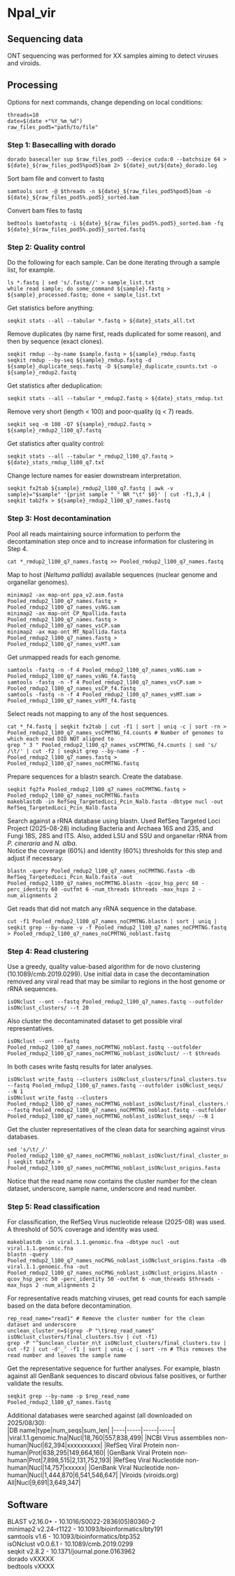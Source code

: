 # Npal_vir
## Sequencing data
ONT sequencing was performed for XX samples aiming to detect viruses and viroids.
## Processing
Options for next commands, change depending on local conditions:
```
threads=10
date=$(date +"%Y_%m_%d")
raw_files_pod5="path/to/file"
```
### Step 1: Basecalling with dorado
```
dorado basecaller sup $raw_files_pod5 --device cuda:0 --batchsize 64 > ${date}_${raw_files_pod5%pod5}bam 2> ${date}_out/${date}_dorado.log
```
Sort bam file and convert to fastq
```
samtools sort -@ $threads -n ${date}_${raw_files_pod5%pod5}bam -o ${date}_${raw_files_pod5%.pod5}_sorted.bam
```
Convert bam files to fastq
```
bedtools bamtofastq -i ${date}_${raw_files_pod5%.pod5}_sorted.bam -fq ${date}_${raw_files_pod5%.pod5}_sorted.fastq
```
### Step 2: Quality control
Do the following for each sample. Can be done iterating through a sample list, for example.
```
ls *.fastq | sed 's/.fastq//' > sample_list.txt
while read sample; do some_command ${sample}.fastq > ${sample}_processed.fastq; done < sample_list.txt
```
Get statistics before anything:
```
seqkit stats --all --tabular *.fastq > ${date}_stats_all.txt
```
Remove duplicates (by name first, reads duplicated for some reason), and then by sequence (exact clones).
```
seqkit rmdup --by-name $sample.fastq > ${sample}_rmdup.fastq
seqkit rmdup --by-seq ${sample}_rmdup.fastq -d ${sample}_duplicate_seqs.fastq -D ${sample}_duplicate_counts.txt -o ${sample}_rmdup2.fastq
```
Get statistics after deduplication:
```
seqkit stats --all --tabular *_rmdup2.fastq > ${date}_stats_rmdup.txt
```
Remove very short (length < 100) and poor-quality (q < 7) reads.
```
seqkit seq -m 100 -Q7 ${sample}_rmdup2.fastq > ${sample}_rmdup2_l100_q7.fastq
```
Get statistics after quality control:
```
seqkit stats --all --tabular *_rmdup2_l100_q7.fastq > ${date}_stats_rmdup_l100_q7.txt
```
Change lecture names for easier downstream interpretation.
```
seqkit fx2tab ${sample}_rmdup2_l100_q7.fastq | awk -v sample}="$sample" '{print sample "_" NR "\t" $0}' | cut -f1,3,4 | seqkit tab2fx > ${sample}_rmdup2_l100_q7_names.fastq
```
### Step 3: Host decontamination
Pool all reads maintaining source information to perform the decontamination step once and to increase information for clustering in Step 4.
```
cat *_rmdup2_l100_q7_names.fastq >> Pooled_rmdup2_l100_q7_names.fastq
```
Map to host (*Neltuma pallida*) available sequences (nuclear genome and organellar genomes).
```
minimap2 -ax map-ont ppa_v2.asm.fasta Pooled_rmdup2_l100_q7_names.fastq > Pooled_rmdup2_l100_q7_names_vsNG.sam
minimap2 -ax map-ont CP_Npallida.fasta Pooled_rmdup2_l100_q7_names.fastq > Pooled_rmdup2_l100_q7_names_vsCP.sam
minimap2 -ax map-ont MT_Npallida.fasta Pooled_rmdup2_l100_q7_names.fastq > Pooled_rmdup2_l100_q7_names_vsMT.sam
```
Get unmapped reads for each genome.
```
samtools -fastq -n -f 4 Pooled_rmdup2_l100_q7_names_vsNG.sam > Pooled_rmdup2_l100_q7_names_vsNG_f4.fastq
samtools -fastq -n -f 4 Pooled_rmdup2_l100_q7_names_vsCP.sam > Pooled_rmdup2_l100_q7_names_vsCP_f4.fastq
samtools -fastq -n -f 4 Pooled_rmdup2_l100_q7_names_vsMT.sam > Pooled_rmdup2_l100_q7_names_vsMT_f4.fastq
```
Select reads not mapping to any of the host sequences.
```
cat *_f4.fastq | seqkit fx2tab | cut -f1 | sort | uniq -c | sort -rn > Pooled_rmdup2_l100_q7_names_vsCPMTNG_f4.counts # Number of genomes to which each read DID NOT aligned to
grep " 3 " Pooled_rmdup2_l100_q7_names_vsCPMTNG_f4.counts | sed 's/ /\t/' | cut -f2 | seqkit grep --by-name -f - Pooled_rmdup2_l100_q7_names.fastq > Pooled_rmdup2_l100_q7_names_noCPMTNG.fastq
```
Prepare sequences for a blastn search. Create the database.
```
seqkit fq2fa Pooled_rmdup2_l100_q7_names_noCPMTNG.fastq > Pooled_rmdup2_l100_q7_names_noCPMTNG.fasta
makeblastdb -in RefSeq_TargetedLoci_Pcin_Nalb.fasta -dbtype nucl -out RefSeq_TargetedLoci_Pcin_Nalb.fasta
```
Search against a rRNA database using blastn. Used RefSeq Targeted Loci Project (2025-08-28) including Bacteria and Archaea 16S and 23S, and Fungi 18S, 28S and ITS. Also, added LSU and SSU and organellar rRNA from *P. cineraria* and *N. alba*.  
Notice the coverage (60%) and identity (60%) thresholds for this step and adjust if necessary.
```
blastn -query Pooled_rmdup2_l100_q7_names_noCPMTNG.fasta -db RefSeq_TargetedLoci_Pcin_Nalb.fasta -out Pooled_rmdup2_l100_q7_names_noCPMTNG.blastn -qcov_hsp_perc 60 -perc_identity 60 -outfmt 6 -num_threads $threads -max_hsps 2 -num_alignments 2
```
Get reads that did not match any rRNA sequence in the database.
```
cut -f1 Pooled_rmdup2_l100_q7_names_noCPMTNG.blastn | sort | uniq | seqkit grep --by-name -v -f Pooled_rmdup2_l100_q7_names_noCPMTNG.fastq > Pooled_rmdup2_l100_q7_names_noCPMTNG_noblast.fastq
```
### Step 4: Read clustering
Use a greedy, quality value-based algorithm for de novo clustering (10.1089/cmb.2019.0299). Use initial data in case the decontamination removed any viral read that may be similar to regions in the host genome or rRNA sequences.
```
isONclust --ont --fastq Pooled_rmdup2_l100_q7_names.fastq --outfolder isONclust_clusters/ --t 20
```
Also cluster the decontaminated dataset to get possible viral representatives.
```
isONclust --ont --fastq Pooled_rmdup2_l100_q7_names_noCPMTNG_noblast.fastq --outfolder Pooled_rmdup2_l100_q7_names_noCPMTNG_noblast_isONclust/ --t $threads
```
In both cases write fastq results for later analyses.
```
isONclust write_fastq --clusters isONclust_clusters/final_clusters.tsv --fastq Pooled_rmdup2_l100_q7_names.fastq --outfolder isONclust_seqs/ --N 1
isONclust write_fastq --clusters Pooled_rmdup2_l100_q7_names_noCPMTNG_noblast_isONclust/final_clusters.tsv --fastq Pooled_rmdup2_l100_q7_names_noCPMTNG_noblast.fastq --outfolder Pooled_rmdup2_l100_q7_names_noCPMTNG_noblast_isONclust_seqs/ --N 1
```
Get the cluster representatives of the clean data for searching against virus databases.
```
sed 's/\t/_/' Pooled_rmdup2_l100_q7_names_noCPMTNG_noblast_isONclust/final_cluster_origins.tsv | seqkit tab2fx > Pooled_rmdup2_l100_q7_names_noCPMTNG_noblast_isONclust_origins.fasta
```
Notice that the read name now contains the cluster number for the clean dataset, underscore, sample name, underscore and read number.
### Step 5: Read classification
For classification, the RefSeq Virus nucleotide release (2025-08) was used. A threshold of 50% coverage and identity was used.
```
makeblastdb -in viral.1.1.genomic.fna -dbtype nucl -out viral.1.1.genomic.fna
blastn -query Pooled_rmdup2_l100_q7_names_noCPNG_noblast_isONclust_origins.fasta -db viral.1.1.genomic.fna -out Pooled_rmdup2_l100_q7_names_noCPNG_noblast_isONclust_origins.blastn -qcov_hsp_perc 50 -perc_identity 50 -outfmt 6 -num_threads $threads -max_hsps 2 -num_alignments 2
```
For representative reads matching viruses, get read counts for each sample based on the data before decontamination.
```
rep_read_name="read1" # Remove the cluster number for the clean dataset and underscore
unclean_cluster_n=$(grep -P "\t$rep_read_name$" isONclust_clusters/final_clusters.tsv | cut -f1)
grep -P "^$unclean_cluster_n\t isONclust_clusters/final_clusters.tsv | cut -f2 | cut -d'_' -f1 | sort | uniq -c | sort -rn # This removes the read number and leaves the sample name
```
Get the representative sequence for further analyses. For example, blastn against all GenBank sequences to discard obvious false positives, or further validate the results.
```
seqkit grep --by-name -p $rep_read_name Pooled_rmdup2_l100_q7_names.fastq
```
Additional databases were searched against (all downloaded on 2025/08/30):  
|DB name|type|num_seqs|sum_len|
|----|-----|-----|-----|
|viral.1.1.genomic.fna|Nucl|18,760|557,838,499|
|NCBI Virus assemblies non-human|Nucl|62,394|xxxxxxxxxx|
|RefSeq Viral Protein non-human|Prot|638,295|149,664,160|
|GenBank Viral Protein non-human|Prot|7,898,515|2,131,752,193|
|RefSeq Viral Nucleotide non-human|Nucl|14,757|xxxxxx|
|GenBank Viral Nucleotide non-human|Nucl|1,444,870|6,541,546,647|
|Viroids (viroids.org) All|Nucl|9,691|3,649,347|
## Software
BLAST v2.16.0+ - 10.1016/S0022-2836(05)80360-2  
minimap2 v2.24-r1122 - 10.1093/bioinformatics/bty191  
samtools v1.6 - 10.1093/bioinformatics/btp352  
isONclust v0.0.6.1 - 10.1089/cmb.2019.0299  
seqkit v2.8.2 - 10.1371/journal.pone.0163962  
dorado vXXXXX  
bedtools vXXXX
